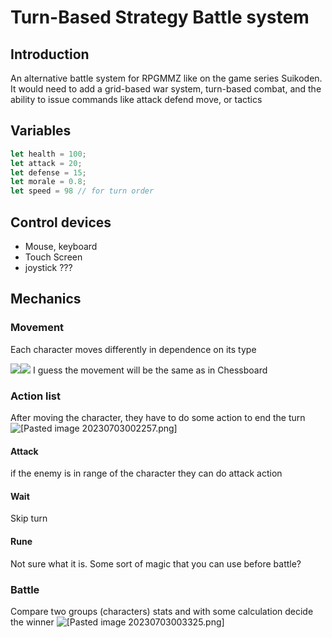 # Turn-Based Strategy Battle system
## Introduction  
An alternative battle system for RPGMMZ like on the game series Suikoden.
It would need to add a grid-based war system, turn-based combat, and the ability to issue commands like attack defend move, or tactics
## Variables
``` javascript
let health = 100;
let attack = 20;
let defense = 15; 
let morale = 0.8;
let speed = 98 // for turn order
```

## Control devices 
- Mouse, keyboard
- Touch Screen
- joystick ???

## Mechanics
### Movement
Each character moves differently in dependence on its type

![](https://i.ibb.co/1MT79Pj/Pasted-image-20230703001845.png)![](https://i.ibb.co/SdS4bqg/Pasted-image-20230703001906.png)
I guess the movement will be the same as in Chessboard
### Action list
After moving the character, they have to do some action to end the turn 
![[Pasted image 20230703002257.png]](https://i.ibb.co/q95CXtC/Pasted-image-20230703002257.png)
#### Attack
if the enemy is in range of the character they can do attack action

#### Wait
Skip turn

#### Rune
Not sure what it is. Some sort of magic that you can use before battle?
### Battle 
Compare two groups (characters) stats and with some calculation decide the winner
![[Pasted image 20230703003325.png]](https://i.ibb.co/qnY7Wjy/Pasted-image-20230703003325.png)
